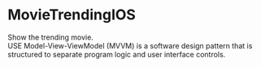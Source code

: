 # MovieTrendingIOS
Show the trending movie.    
USE Model-View-ViewModel (MVVM) is a software design pattern that is structured to separate program logic and user interface controls.     
